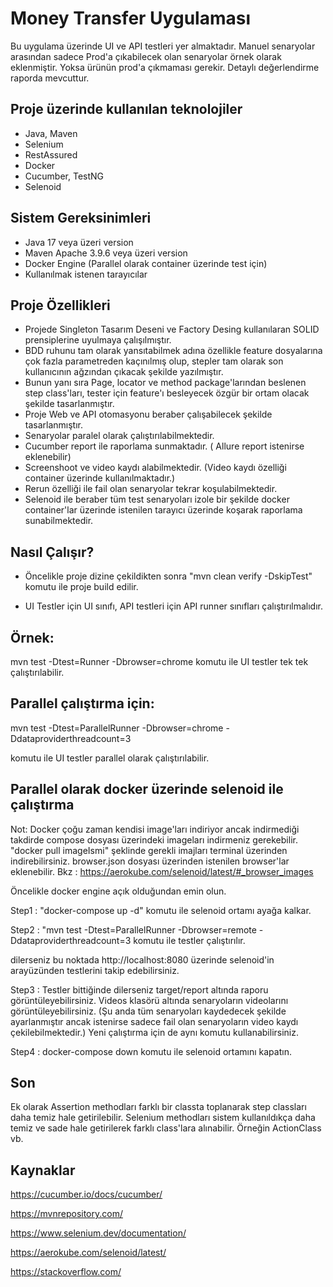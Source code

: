 
# Money Transfer Uygulaması

Bu uygulama üzerinde UI ve API testleri yer almaktadır. Manuel senaryolar arasından sadece Prod'a çıkabilecek olan senaryolar örnek olarak eklenmiştir. Yoksa ürünün prod'a çıkmaması gerekir. Detaylı değerlendirme raporda mevcuttur.

Proje üzerinde kullanılan teknolojiler
---
- Java, Maven
- Selenium
- RestAssured
- Docker
- Cucumber, TestNG
- Selenoid


Sistem Gereksinimleri
---
- Java 17 veya üzeri version
- Maven Apache 3.9.6 veya üzeri version
- Docker Engine (Parallel olarak container üzerinde test için)
- Kullanılmak istenen tarayıcılar


Proje Özellikleri
--
* Projede Singleton Tasarım Deseni ve Factory Desing kullanılaran SOLID prensiplerine uyulmaya çalışılmıştır. 
* BDD ruhunu tam olarak yansıtabilmek adına özellikle feature dosyalarına çok fazla parametreden kaçınılmış olup, stepler tam olarak son kullanıcının ağzından çıkacak şekilde yazılmıştır.
* Bunun yanı sıra Page, locator ve method package'larından beslenen step class'ları, tester için feature'ı besleyecek özgür bir ortam olacak şekilde tasarlanmıştır.
* Proje Web ve API otomasyonu beraber çalışabilecek şekilde tasarlanmıştır.
* Senaryolar paralel olarak çalıştırılabilmektedir.
* Cucumber report ile raporlama sunmaktadır. ( Allure report istenirse eklenebilir)
* Screenshoot ve video kaydı alabilmektedir. (Video kaydı özelliği container üzerinde kullanılmaktadır.)
* Rerun özelliği ile fail olan senaryolar tekrar koşulabilmektedir.
* Selenoid ile beraber tüm test senaryoları izole bir şekilde docker container'lar üzerinde istenilen tarayıcı üzerinde koşarak raporlama sunabilmektedir.

Nasıl Çalışır?
--

- Öncelikle proje dizine çekildikten sonra
 "mvn clean verify -DskipTest"  komutu ile proje build edilir.

- UI Testler için UI sınıfı, API testleri için API runner sınıfları çalıştırılmalıdır.

Örnek:
-
mvn test -Dtest=Runner -Dbrowser=chrome komutu ile UI testler tek tek çalıştırılabilir.

Parallel çalıştırma için:
-
mvn test -Dtest=ParallelRunner -Dbrowser=chrome -Ddataproviderthreadcount=3

komutu ile UI testler parallel olarak çalıştırılabilir.

Parallel olarak docker üzerinde selenoid ile çalıştırma
--
Not: Docker çoğu zaman kendisi image'ları indiriyor ancak indirmediği takdirde compose dosyası üzerindeki imageları indirmeniz gerekebilir. "docker pull imageIsmi" şeklinde gerekli imajları terminal üzerinden indirebilirsiniz.
browser.json dosyası üzerinden istenilen browser'lar eklenebilir. Bkz : https://aerokube.com/selenoid/latest/#_browser_images

Öncelikle docker engine açık olduğundan emin olun.

Step1 : "docker-compose up -d" komutu ile selenoid ortamı ayağa kalkar.

Step2 : "mvn test -Dtest=ParallelRunner -Dbrowser=remote -Ddataproviderthreadcount=3
komutu ile testler çalıştırılır.


dilerseniz bu noktada http://localhost:8080 üzerinde selenoid'in arayüzünden testlerini takip edebilirsiniz.


Step3 : Testler bittiğinde dilerseniz target/report altında raporu görüntüleyebilirsiniz. Videos klasörü altında senaryoların videolarını görüntüleyebilirsiniz. (Şu anda tüm senaryoları kaydedecek şekilde ayarlanmıştır ancak istenirse sadece fail olan senaryoların video kaydı çekilebilmektedir.) Yeni çalıştırma için de aynı komutu kullanabilirsiniz.


Step4 : docker-compose down komutu ile selenoid ortamını kapatın.



Son
-
Ek olarak Assertion methodları farklı bir classta toplanarak step classları daha temiz hale getirilebilir. Selenium methodları sistem kullanıldıkça daha temiz ve sade hale getirilerek farklı class'lara alınabilir. Örneğin ActionClass vb.


Kaynaklar
--
https://cucumber.io/docs/cucumber/

https://mvnrepository.com/

https://www.selenium.dev/documentation/

https://aerokube.com/selenoid/latest/

https://stackoverflow.com/





